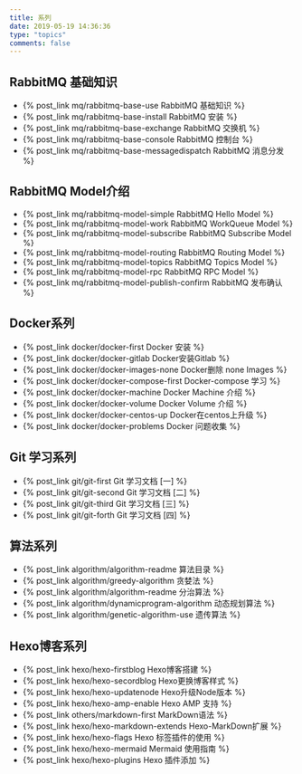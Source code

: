 ```yaml
---
title: 系列
date: 2019-05-19 14:36:36
type: "topics"
comments: false
---
```


<!--more-->

## RabbitMQ 基础知识

- {% post_link mq/rabbitmq-base-use RabbitMQ 基础知识 %}  
- {% post_link mq/rabbitmq-base-install RabbitMQ 安装 %}  
- {% post_link mq/rabbitmq-base-exchange RabbitMQ 交换机 %}  
- {% post_link mq/rabbitmq-base-console RabbitMQ 控制台 %}  
- {% post_link mq/rabbitmq-base-messagedispatch RabbitMQ 消息分发 %}  

## RabbitMQ Model介绍

- {% post_link mq/rabbitmq-model-simple RabbitMQ Hello Model %}  
- {% post_link mq/rabbitmq-model-work RabbitMQ WorkQueue Model %}  
- {% post_link mq/rabbitmq-model-subscribe RabbitMQ Subscribe Model %}  
- {% post_link mq/rabbitmq-model-routing RabbitMQ Routing Model %}  
- {% post_link mq/rabbitmq-model-topics RabbitMQ Topics Model %}  
- {% post_link mq/rabbitmq-model-rpc RabbitMQ RPC Model %}  
- {% post_link mq/rabbitmq-model-publish-confirm RabbitMQ 发布确认 %}  

## Docker系列

- {% post_link docker/docker-first Docker 安装 %}  
- {% post_link docker/docker-gitlab Docker安装Gitlab %}  
- {% post_link docker/docker-images-none Docker删除 none Images  %}  
- {% post_link docker/docker-compose-first Docker-compose 学习 %}  
- {% post_link docker/docker-machine Docker Machine 介绍 %}  
- {% post_link docker/docker-volume Docker Volume 介绍 %}  
- {% post_link docker/docker-centos-up Docker在centos上升级 %}  
- {% post_link docker/docker-problems Docker 问题收集 %}  

## Git 学习系列

- {% post_link git/git-first Git 学习文档 [一] %}  
- {% post_link git/git-second Git 学习文档 [二] %}  
- {% post_link git/git-third Git 学习文档 [三] %}  
- {% post_link git/git-forth Git 学习文档 [四] %}  

## 算法系列

- {% post_link algorithm/algorithm-readme 算法目录 %}  
- {% post_link algorithm/greedy-algorithm 贪婪法 %}  
- {% post_link algorithm/algorithm-readme 分治算法 %}  
- {% post_link algorithm/dynamicprogram-algorithm 动态规划算法 %}  
- {% post_link algorithm/genetic-algorithm-use 遗传算法 %}  

## Hexo博客系列
- {% post_link hexo/hexo-firstblog Hexo博客搭建 %}  
- {% post_link hexo/hexo-secordblog Hexo更换博客样式 %}  
- {% post_link hexo/hexo-updatenode Hexo升级Node版本 %}  
- {% post_link hexo/hexo-amp-enable Hexo AMP 支持 %}  
- {% post_link others/markdown-first MarkDown语法 %}
- {% post_link hexo/hexo-markdown-extends Hexo-MarkDown扩展 %}  
- {% post_link hexo/hexo-flags Hexo 标签插件的使用 %}  
- {% post_link hexo/hexo-mermaid Mermaid 使用指南 %}  
- {% post_link hexo/hexo-plugins Hexo 插件添加 %}  
